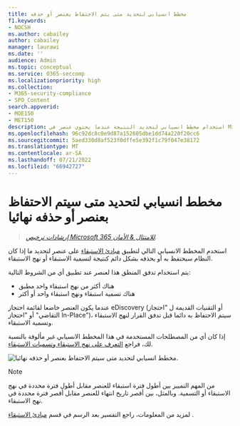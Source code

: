 ```yaml
---
title: مخطط انسيابي لتحديد متى يتم الاحتفاظ بعنصر أو حذفه
f1.keywords:
- NOCSH
ms.author: cabailey
author: cabailey
manager: laurawi
ms.date: ''
audience: Admin
ms.topic: conceptual
ms.service: O365-seccomp
ms.localizationpriority: high
ms.collection:
- M365-security-compliance
- SPO_Content
search.appverid:
- MOE150
- MET150
description: استخدام مخطط انسيابي لتحديد النتيجة عندما يحتوي عنصر في Microsoft 365 على نهج استبقاء متعددة أو تسمية استبقاء ونهج استبقاء
ms.openlocfilehash: 96c92dc8c0e9d87a152605dbe1dd74a220f20cc6
ms.sourcegitcommit: 5aed330d8af523f0dffe5e392f1c79f047e38172
ms.translationtype: MT
ms.contentlocale: ar-SA
ms.lasthandoff: 07/21/2022
ms.locfileid: "66942727"
---
```

# <a name="flowchart-to-determine-when-an-item-will-be-retained-or-permanently-deleted"></a>مخطط انسيابي لتحديد متى سيتم الاحتفاظ بعنصر أو حذفه نهائيا

>*[إرشادات ترخيص Microsoft 365 للامتثال & الأمان](/office365/servicedescriptions/microsoft-365-service-descriptions/microsoft-365-tenantlevel-services-licensing-guidance/microsoft-365-security-compliance-licensing-guidance).*

استخدم المخطط الانسيابي التالي لتطبيق [مبادئ الاستبقاء](retention.md#the-principles-of-retention-or-what-takes-precedence) على عنصر لتحديد ما إذا كان النظام سيحتفظ به أو يحذفه بشكل دائم كنتيجة لتسمية الاستبقاء أو نهج الاستبقاء.

يتم استخدام تدفق المنطق هذا لعنصر عند تطبيق أي من الشروط التالية:

- هناك أكثر من نهج استبقاء واحد مطبق
- هناك تسمية استبقاء ونهج استبقاء واحد أو أكثر

عندما يكون العنصر خاضعا لقائمة احتجاز eDiscovery (أو التقنيات القديمة ل "احتجاز التقاضي" أو "احتجاز In-Place")، سيتم الاحتفاظ به دائما قبل تدفق القرار لنهج الاستبقاء وتسمية الاستبقاء.

إذا كان أي من المصطلحات المستخدمة في هذا المخطط الانسيابي غير مألوفة بالنسبة لك، فراجع [التعرف على نهج الاستبقاء وتسميات الاستبقاء](retention.md).


   ![مخطط انسيابي لتحديد متى سيتم الاحتفاظ بعنصر أو حذفه نهائيا.](../media/retention-flowchart.svg)

> [!NOTE]
> من المهم التمييز بين أطول فترة استبقاء للعنصر مقابل أطول فترة محددة في نهج الاستبقاء أو التسمية. وبالمثل، بين أقصر تاريخ انتهاء للعنصر مقابل أقصر فترة محددة في نهج الاستبقاء.
> 
> لمزيد من المعلومات، راجع التفسير بعد الرسم في قسم [مبادئ الاستبقاء](retention.md#the-principles-of-retention-or-what-takes-precedence) .
